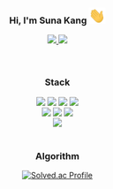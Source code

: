 <h3 align="center"> Hi, I'm Suna Kang <img src="https://raw.githubusercontent.com/parth-27/parth-27/master/Hi.gif" width="30px"></h3>
<div align="center">
  <a href="https://k-ang.tistory.com/" target="_blank">
    <img src="https://img.shields.io/badge/My Blog-FD3A5C?style=flat-square&logo=Hotjar&logoColor=white"/>
  <a/>
  <a href="mailto:acrnm148@gmail.com" target="_blank">
    <img src="https://img.shields.io/badge/Gmail-EA4335?style=flat-square&logo=Gmail&logoColor=white"/>
  <a/>
</div>

<br/>
<br/>

<h3 align="center"> Stack </h3>

<div align="center">
  <img src="https://img.shields.io/badge/Java-007396?style=flat-square&logo=OpenJDK&logoColor=white"/>
  <img src="https://img.shields.io/badge/JavaScript-F7DF1E?style=flat-square&logo=JavaScript&logoColor=white"/>
   <img src="https://img.shields.io/badge/HTML-E34F26?style=flat-square&logo=html5&logoColor=white">
    <img src="https://img.shields.io/badge/CSS-1572B6?style=flat-square&logo=css3&logoColor=white">
  <!--<img src="https://img.shields.io/badge/Python-3776AB?style=flat-square&logo=Python&logoColor=white"/>-->
  <br/>
  <img src="https://img.shields.io/badge/Spring-6DB33F?style=flat-square&logo=Spring&logoColor=white">
  <img src="https://img.shields.io/badge/SpringBoot-6DB33F?style=flat-square&logo=Spring&logoColor=white"/>
  <!--<img src="https://img.shields.io/badge/Vue.js-4FC08D?style=flat-square&logo=Vue.js&logoColor=white"/>-->
  <img src="https://img.shields.io/badge/MySQL-4479A1?style=flat-square&logo=MySQL&logoColor=white"/>
  <br/>
  <img src="https://img.shields.io/badge/Git-F05032?style=flat-square&logo=Git&logoColor=white"/>
  <!--<img src="https://img.shields.io/badge/Jira-0052CC?style=flat-square&logo=Jira&logoColor=white"/>-->
</div>
  
<br/>

<h3 align="center"> Algorithm </h3>
<div align="center">
  
[![Solved.ac Profile](http://mazassumnida.wtf/api/v2/generate_badge?boj=acrnm148)](https://solved.ac/profile/acrnm148)
  
</div>
